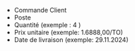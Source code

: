 * Commande Client
* Poste
* Quantité (exemple : 4 )
* Prix unitaire (exemple: 1.6888,00/TO)
* Date de livraison (exemple: 29.11.2024)